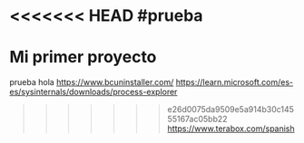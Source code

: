 <<<<<<< HEAD
#prueba
=======
# Mi primer proyecto
prueba
hola
https://www.bcuninstaller.com/
https://learn.microsoft.com/es-es/sysinternals/downloads/process-explorer
>>>>>>> e26d0075da9509e5a914b30c14555167ac05bb22
https://www.terabox.com/spanish
